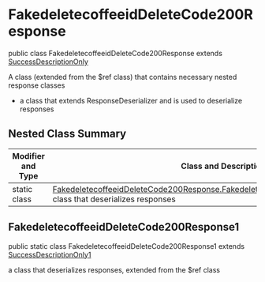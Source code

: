 # FakedeletecoffeeidDeleteCode200Response

public class FakedeletecoffeeidDeleteCode200Response extends [SuccessDescriptionOnly](../../components/responses/SuccessDescriptionOnly.md)

A class (extended from the $ref class) that contains necessary nested response classes
- a class that extends ResponseDeserializer and is used to deserialize responses

## Nested Class Summary
| Modifier and Type | Class and Description |
| ----------------- | --------------------- |
| static class | [FakedeletecoffeeidDeleteCode200Response.FakedeletecoffeeidDeleteCode200Response1](#fakedeletecoffeeiddeletecode200response1)<br> class that deserializes responses |

## FakedeletecoffeeidDeleteCode200Response1
public static class FakedeletecoffeeidDeleteCode200Response1 extends [SuccessDescriptionOnly1](../../components/responses/SuccessDescriptionOnly.md#successdescriptiononly1)<br>

a class that deserializes responses, extended from the $ref class

